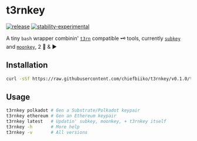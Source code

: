 # t3rnkey

[![release](https://img.shields.io/github/v/release/chiefbiiko/t3rnkey?include_prereleases)](https://github.com/chiefbiiko/t3rnkey/releases/latest) [![stability-experimental](https://img.shields.io/badge/stability-experimental-orange.svg)](https://github.com/chiefbiiko/t3rnkey)

A tiny `bash` wrapper combinin' [`t3rn`](https://github.com/t3rn/t3rn) compatible 🗝️ tools, currently [`subkey`](https://github.com/paritytech/substrate/tree/master/bin/utils/subkey) and [`moonkey`](https://github.com/PureStake/moonbeam/tree/master/bin/utils/moonkey), 2 🔌 & ▶️

## Installation

```bash
curl -sSf https://raw.githubusercontent.com/chiefbiiko/t3rnkey/v0.1.0/t3rnkey.sh | bash -s -- latest
```

## Usage

```bash
t3rnkey polkadot # Gen a Substrate/Polkadot keypair
t3rnkey ethereum # Gen an Ethereum keypair
t3rnkey latest   # Updatin' subkey, moonkey, + t3rnkey itself
t3rnkey -h       # More help
t3rnkey -v       # All versions
```